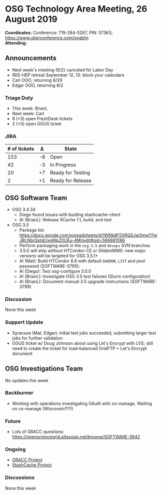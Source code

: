 # OSG Technology Area Meeting, 26 August 2019

**Coordinates:** Conference: 719-284-5267, PIN: 57363; <https://www.uberconference.com/osgblin>  
**Attending:**   


## Announcements

-   Next week's meeting (9/2) canceled for Labor Day
-   IRIS-HEP retreat September 12, 13: block your calendars
-   Carl OOO, returning 8/29
-   Edgar OOO, returning 9/2


### Triage Duty

-   This week: BrianL
-   Next week: Carl
-   8 (+3) open FreshDesk tickets
-   2 (+0) open GGUS ticket


### JIRA

| # of tickets | &Delta; | State             |
|------------ |------- |----------------- |
| 153          | -6      | Open              |
| 42           | -3      | In Progress       |
| 20           | +7      | Ready for Testing |
| 2            | +1      | Ready for Release |


## OSG Software Team

-   OSG 3.4.34  
    -   Diego found issues with buiding stashcache-client
    -   AI (BrianL): Release XCache 1.1, build, and test
-   OSG 3.5  
    -   Package list: <https://docs.google.com/spreadsheets/d/1WNk8F5XRQSJw3mwTFejJBLNbrQptdUxpWpZ0UEu-4MI/edit#gid=566881086>
    -   Perform packaging work in the `osg-3.5` and `devops` SVN branches
    -   3.5.0 will ship without HTCondor-CE or GlideinWMS: new major versions will be targeted for OSG 3.5.1+
    -   AI (Mat): Build HTCondor 8.8 with default `DAEMON_LIST` and pool password (SOFTWARE-3795);
    -   AI (Diego): Test osg-configure 3.0.0
    -   AI (BrianL): Investigate OSG 3.5 test failures (Slurm configuration)
    -   AI (BrianL): Document manual 3.5 upgrade instructions (SOFTWARE-3799)


### Discussion

None this week  


### Support Update

-   Syracuse (Mat, Edgar): initial test jobs succeeded, submitting larger test jobs for further validation
-   GGUS ticket w/ Doug Johnson about using Let's Encrypt with LVS; still need to create the ticket for load-balanced GridFTP + Let's Encrypt document


## OSG Investigations Team

No updates this week  


### Backburner

-   Working with operations investigating OAuth with co-manage.  Waiting on co-manage (Wisconsin?!?!)


### Future

-   Lots of GRACC questions: <https://opensciencegrid.atlassian.net/browse/SOFTWARE-3642>


### Ongoing

-   [GRACC Project](https://opensciencegrid.atlassian.net/projects/GRACC)
-   [StashCache Project](http://opensciencegrid.org/docs/data/stashcache/overview/)


### Discussions

None this week

